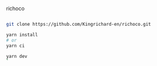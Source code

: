 richoco

```bash

git clone https://github.com/Kingrichard-en/richoco.git

yarn install
# or
yarn ci

yarn dev
`
```
